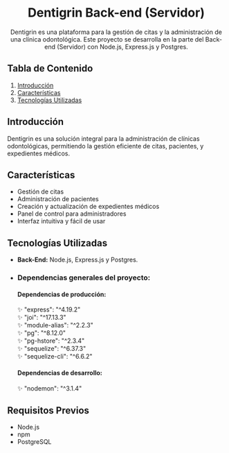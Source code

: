<h1 align = "center"> Dentigrin Back-end (Servidor)</h1>
<p align = "center">
    Dentigrin es una plataforma para la gestión de citas y la administración de una clínica odontológica. Este proyecto se desarrolla en la parte del Back-end (Servidor) con Node.js, Express.js y Postgres.
</p>

## Tabla de Contenido

1. [Introducción](#introducción)
2. [Características](#características)
3. [Tecnologías Utilizadas](#tecnologías-utilizadas)


## Introducción

Dentigrin es una solución integral para la administración de clínicas odontológicas, permitiendo la gestión eficiente de citas, pacientes, y expedientes médicos.

## Características

- Gestión de citas
- Administración de pacientes
- Creación y actualización de expedientes médicos
- Panel de control para administradores
- Interfaz intuitiva y fácil de usar

## Tecnologías Utilizadas

- **Back-End:** Node.js, Express.js y Postgres.

- <h3>Dependencias generales del proyecto:</h3>

    <h4>Dependencias de producción:</h4>
    ✨ "express": "^4.19.2"</br>
    ✨ "joi": "^17.13.3"</br>
    ✨ "module-alias": "^2.2.3"</br>
    ✨ "pg": "^8.12.0"</br>
    ✨ "pg-hstore": "^2.3.4"</br>
    ✨ "sequelize": "^6.37.3"</br>
    ✨ "sequelize-cli": "^6.6.2"</br>
        

    <h4>Dependencias de desarrollo:</h4>
    ✨ "nodemon": "^3.1.4"</br>
    
## Requisitos Previos

- Node.js
- npm 
- PostgreSQL